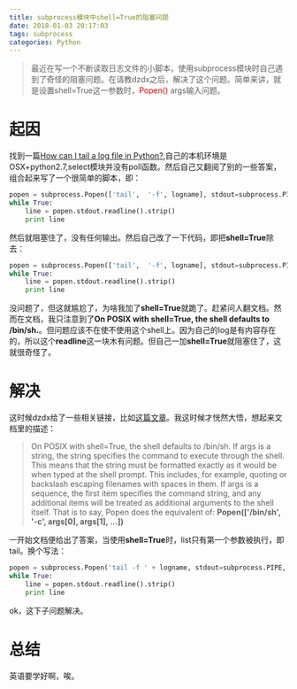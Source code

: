 ```yaml
---
title: subprocess模块中shell=True的阻塞问题
date: 2018-01-03 20:17:03
tags: subprocess
categories: Python
---
```


> 最近在写一个不断读取日志文件的小脚本，使用subprocess模块时自己遇到了奇怪的阻塞问题。在请教dzdx之后，解决了这个问题。简单来讲，就是设置shell=True这一参数时，<font color="red">Popen()</font> args输入问题。

<!--more-->

  
# 起因 
找到一篇[How can I tail a log file in Python?](https://stackoverflow.com/questions/12523044/how-can-i-tail-a-log-file-in-python?answertab=votes),自己的本机环境是OSX+python2.7,select模块并没有poll函数。然后自己又翻阅了别的一些答案，组合起来写了一个很简单的脚本，即：  

```Python  
popen = subprocess.Popen(['tail',  '-f', logname], stdout=subprocess.PIPE, stderr=subprocess.PIPE, shell=True)
while True:
    line = popen.stdout.readline().strip()
    print line
```  

然后就阻塞住了，没有任何输出。然后自己改了一下代码，即把**shell=True**除去：  
  
```Python
popen = subprocess.Popen(['tail',  '-f', logname], stdout=subprocess.PIPE, stderr=subprocess.PIPE)
while True:
    line = popen.stdout.readline().strip()
    print line
```  

没问题了，但这就尴尬了，为啥我加了**shell=True**就跪了。赶紧问人翻文档。然而在文档，我只注意到了**On POSIX with shell=True, the shell defaults to /bin/sh.**。但问题应该不在使不使用这个shell上。因为自己的log是有内容存在的，所以这个**readline**这一块木有问题。但自己一加**shell=True**就阻塞住了，这就很奇怪了。  

# 解决
这时候dzdx给了一些相关链接，比如[这篇文章](https://medium.com/python-pandemonium/a-trap-of-shell-true-in-the-subprocess-module-6db7fc66cdfd)。我这时候才恍然大悟，想起来文档里的描述：
> On POSIX with shell=True, the shell defaults to /bin/sh. If args is a string, the string specifies the command to execute through the shell. This means that the string must be formatted exactly as it would be when typed at the shell prompt. This includes, for example, quoting or backslash escaping filenames with spaces in them. If args is a sequence, the first item specifies the command string, and any additional items will be treated as additional arguments to the shell itself. That is to say, Popen does the equivalent of: **Popen(['/bin/sh', '-c', args[0], args[1], ...])**   

一开始文档便给出了答案，当使用**shell=True**时，list只有第一个参数被执行，即tail。换个写法：  

```Python
popen = subprocess.Popen('tail -f ' + logname, stdout=subprocess.PIPE, stderr=subprocess.PIPE, shell=True)
while True:
    line = popen.stdout.readline().strip()
    print line
```  

ok，这下子问题解决。

# 总结
英语要学好啊，唉。


